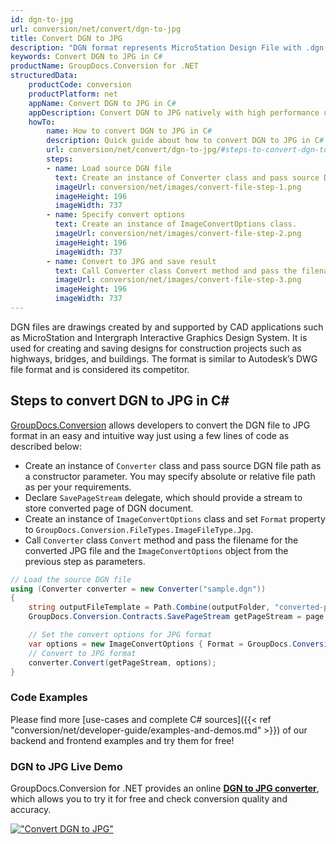 ```yaml
---
id: dgn-to-jpg
url: conversion/net/convert/dgn-to-jpg
title: Convert DGN to JPG
description: "DGN format represents MicroStation Design File with .dgn extension. Learn how to convert DGN to JPG file programmatically in C# language using GroupDocs.Conversion for .NET library."
keywords: Convert DGN to JPG in C#
productName: GroupDocs.Conversion for .NET
structuredData:
    productCode: conversion
    productPlatform: net
    appName: Convert DGN to JPG in C#
    appDescription: Convert DGN to JPG natively with high performance using C# language and server side GroupDocs.Conversion for .NET APIs, without the use of any software like Microsoft or Open Office.
    howTo:
        name: How to convert DGN to JPG in C# 
        description: Quick guide about how to convert DGN to JPG in C# with high performance and accuracy.
        url: conversion/net/convert/dgn-to-jpg/#steps-to-convert-dgn-to-jpg-in-c
        steps:
        - name: Load source DGN file 
          text: Create an instance of Converter class and pass source DGN file path as a constructor parameter. You may specify absolute or relative file path as per your requirements. 
          imageUrl: conversion/net/images/convert-file-step-1.png
          imageHeight: 196
          imageWidth: 737
        - name: Specify convert options 
          text: Create an instance of ImageConvertOptions class.
          imageUrl: conversion/net/images/convert-file-step-2.png
          imageHeight: 196
          imageWidth: 737
        - name: Convert to JPG and save result 
          text: Call Converter class Convert method and pass the filename for the converted HTML file and the ImageConvertOptions object from the previous step as parameters.
          imageUrl: conversion/net/images/convert-file-step-3.png
          imageHeight: 196
          imageWidth: 737
---
```


DGN files are drawings created by and supported by CAD applications such as MicroStation and Intergraph Interactive Graphics Design System. It is used for creating and saving designs for construction projects such as highways, bridges, and buildings. The format is similar to Autodesk’s DWG file format and is considered its competitor.

## Steps to convert DGN to JPG in C#

[GroupDocs.Conversion](https://products.groupdocs.com/conversion/net) allows developers to convert the DGN file to JPG format in an easy and intuitive way just using a few lines of code as described below:

* Create an instance of `Converter` class and pass source DGN file path as a constructor parameter. You may specify absolute or relative file path as per your requirements. 
* Declare `SavePageStream` delegate, which should provide a stream to store converted page of DGN document.
* Create an instance of `ImageConvertOptions` class and set `Format` property to `GroupDocs.Conversion.FileTypes.ImageFileType.Jpg`.
* Call `Converter` class `Convert` method and pass the filename for the converted JPG file and the `ImageConvertOptions` object from the previous step as parameters.

```csharp
// Load the source DGN file
using (Converter converter = new Converter("sample.dgn"))
{
    string outputFileTemplate = Path.Combine(outputFolder, "converted-page-{0}.jpg");
    GroupDocs.Conversion.Contracts.SavePageStream getPageStream = page => new FileStream(string.Format(outputFileTemplate, page), FileMode.Create);

    // Set the convert options for JPG format
    var options = new ImageConvertOptions { Format = GroupDocs.Conversion.FileTypes.ImageFileType.Jpg };   
    // Convert to JPG format
    converter.Convert(getPageStream, options);
}
```

### Code Examples

Please find more [use-cases and complete C# sources]({{< ref "conversion/net/developer-guide/examples-and-demos.md" >}}) of our backend and frontend examples and try them for free!

### DGN to JPG Live Demo

GroupDocs.Conversion for .NET provides an online [**DGN to JPG converter**](https://products.groupdocs.app/conversion/dgn-to-jpg), which allows you to try it for free and check conversion quality and accuracy.

[!["Convert DGN to JPG"](conversion/net/images/convert-to-jpg/convert-dgn-to-jpg.png)](https://products.groupdocs.app/conversion/dgn-to-jpg)